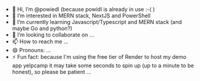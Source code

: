 - 👋 Hi, I’m @powiedl (because powidl is already in use :-( )
- 👀 I’m interested in MERN stack, NextJS and PowerShell
- 🌱 I’m currently learning Javascript/Typescript and MERN stack (and maybe Go and python?)
- 💞️ I’m looking to collaborate on ...
- 📫 How to reach me ...
- 😄 Pronouns: ...
- ⚡ Fun fact: because I'm using the free tier of Render to host my demo app yelpcamp it may take some seconds to spin up (up to a minute to be honest), so please be patient ...

<!---
powiedl/powiedl is a ✨ special ✨ repository because its `README.md` (this file) appears on your GitHub profile.
You can click the Preview link to take a look at your changes.
--->
